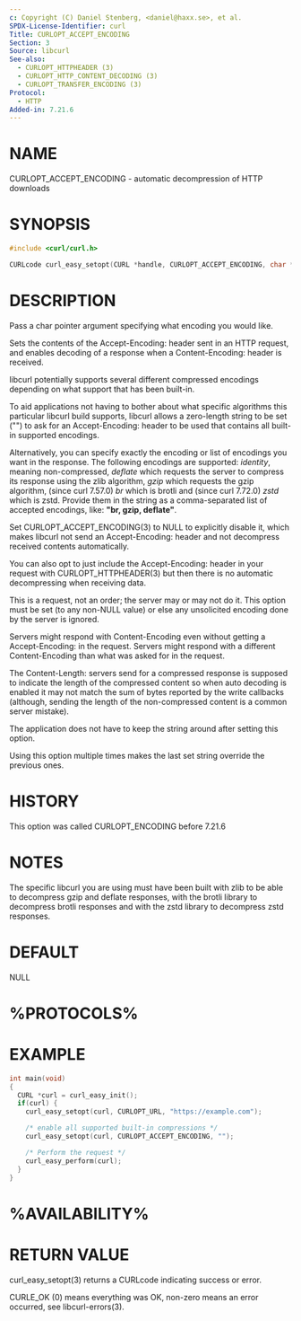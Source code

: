```yaml
---
c: Copyright (C) Daniel Stenberg, <daniel@haxx.se>, et al.
SPDX-License-Identifier: curl
Title: CURLOPT_ACCEPT_ENCODING
Section: 3
Source: libcurl
See-also:
  - CURLOPT_HTTPHEADER (3)
  - CURLOPT_HTTP_CONTENT_DECODING (3)
  - CURLOPT_TRANSFER_ENCODING (3)
Protocol:
  - HTTP
Added-in: 7.21.6
---
```


# NAME

CURLOPT_ACCEPT_ENCODING - automatic decompression of HTTP downloads

# SYNOPSIS

~~~c
#include <curl/curl.h>

CURLcode curl_easy_setopt(CURL *handle, CURLOPT_ACCEPT_ENCODING, char *enc);
~~~

# DESCRIPTION

Pass a char pointer argument specifying what encoding you would like.

Sets the contents of the Accept-Encoding: header sent in an HTTP request, and
enables decoding of a response when a Content-Encoding: header is received.

libcurl potentially supports several different compressed encodings depending
on what support that has been built-in.

To aid applications not having to bother about what specific algorithms this
particular libcurl build supports, libcurl allows a zero-length string to be
set ("") to ask for an Accept-Encoding: header to be used that contains all
built-in supported encodings.

Alternatively, you can specify exactly the encoding or list of encodings you
want in the response. The following encodings are supported: *identity*,
meaning non-compressed, *deflate* which requests the server to compress its
response using the zlib algorithm, *gzip* which requests the gzip algorithm,
(since curl 7.57.0) *br* which is brotli and (since curl 7.72.0) *zstd* which
is zstd. Provide them in the string as a comma-separated list of accepted
encodings, like: **"br, gzip, deflate"**.

Set CURLOPT_ACCEPT_ENCODING(3) to NULL to explicitly disable it, which makes
libcurl not send an Accept-Encoding: header and not decompress received
contents automatically.

You can also opt to just include the Accept-Encoding: header in your request
with CURLOPT_HTTPHEADER(3) but then there is no automatic decompressing when
receiving data.

This is a request, not an order; the server may or may not do it. This option
must be set (to any non-NULL value) or else any unsolicited encoding done by
the server is ignored.

Servers might respond with Content-Encoding even without getting a
Accept-Encoding: in the request. Servers might respond with a different
Content-Encoding than what was asked for in the request.

The Content-Length: servers send for a compressed response is supposed to
indicate the length of the compressed content so when auto decoding is enabled
it may not match the sum of bytes reported by the write callbacks (although,
sending the length of the non-compressed content is a common server mistake).

The application does not have to keep the string around after setting this
option.

Using this option multiple times makes the last set string override the
previous ones.

# HISTORY

This option was called CURLOPT_ENCODING before 7.21.6

# NOTES

The specific libcurl you are using must have been built with zlib to be able to
decompress gzip and deflate responses, with the brotli library to
decompress brotli responses and with the zstd library to decompress zstd
responses.

# DEFAULT

NULL

# %PROTOCOLS%

# EXAMPLE

~~~c
int main(void)
{
  CURL *curl = curl_easy_init();
  if(curl) {
    curl_easy_setopt(curl, CURLOPT_URL, "https://example.com");

    /* enable all supported built-in compressions */
    curl_easy_setopt(curl, CURLOPT_ACCEPT_ENCODING, "");

    /* Perform the request */
    curl_easy_perform(curl);
  }
}
~~~

# %AVAILABILITY%

# RETURN VALUE

curl_easy_setopt(3) returns a CURLcode indicating success or error.

CURLE_OK (0) means everything was OK, non-zero means an error occurred, see
libcurl-errors(3).
